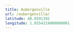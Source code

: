 ```yaml
---
title: Aubergenville
url: /aubergenville/
latitude: 48.9591392
longitude: 1.8554319000000001
---
```

